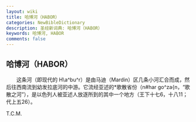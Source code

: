 ```yaml
---
layout: wiki
title: 哈博河（HABOR）
categories: NewBibleDictionary
description: 圣经新词典: 哈博河（HABOR）
keywords: 哈博河, HABOR
comments: false
---
```


## 哈博河（HABOR）

　　这条河（即现代的 H\a^bu^r）是由马迪（Mardin）区几条小河汇合而成，然后往西南流到幼发拉底河的中游。它流经亚述的*歌散省份（n#har go^za{n，“歌散之河”），是以色列人被亚述人放逐所到的其中一个地方（王下十七6，十八11；代上五26）。

T.C.M.








